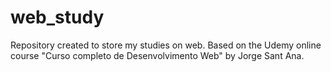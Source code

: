 # web_study
Repository created to store my studies on web.
Based on the Udemy online course "Curso completo de Desenvolvimento Web" by Jorge Sant Ana.
